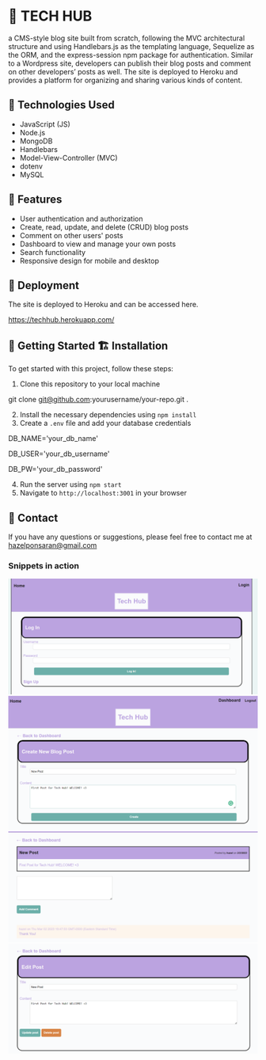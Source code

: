#  🌸 TECH HUB 
a CMS-style blog site built from scratch, following the MVC architectural structure and using Handlebars.js as the templating language, Sequelize as the ORM, and the express-session npm package for authentication. Similar to a Wordpress site, developers can publish their blog posts and comment on other developers’ posts as well. The site is deployed to Heroku and provides a platform for organizing and sharing various kinds of content.

## 🚀 Technologies Used

- JavaScript (JS)
- Node.js
- MongoDB
- Handlebars
- Model-View-Controller (MVC)
- dotenv
- MySQL

## 🌟 Features

- User authentication and authorization
- Create, read, update, and delete (CRUD) blog posts
- Comment on other users' posts
- Dashboard to view and manage your own posts
- Search functionality
- Responsive design for mobile and desktop

## 🌺 Deployment
The site is deployed to Heroku and can be accessed here.

https://techhub.herokuapp.com/

## 📝 Getting Started 🏗️ Installation

To get started with this project, follow these steps:

1. Clone this repository to your local machine

git clone git@github.com:yourusername/your-repo.git .


2. Install the necessary dependencies using `npm install`
3. Create a `.env` file and add your database credentials

DB_NAME='your_db_name'

DB_USER='your_db_username'

DB_PW='your_db_password'


4. Run the server using `npm start`
5. Navigate to `http://localhost:3001` in your browser

## 📧 Contact

If you have any questions or suggestions, please feel free to contact me at hazelponsaran@gmail.com

### Snippets in action

![Screenshot of TechHub](./Assets/LogIn.png)
![Screenshot of TechHub](./Assets/Post.png)
![Screenshot of TechHub](./Assets/comment.png)
![Screenshot of TechHub](./Assets/Delete.png)




